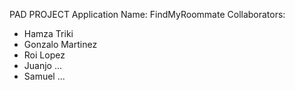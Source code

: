 PAD PROJECT
Application Name: FindMyRoommate
Collaborators:
- Hamza Triki
- Gonzalo Martinez
- Roi Lopez
- Juanjo ...
- Samuel ...

